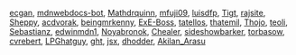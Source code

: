 [ecgan](/en-US/profiles/ecgan),
[mdnwebdocs-bot](/en-US/profiles/mdnwebdocs-bot),
[Mathdrquinn](/en-US/profiles/Mathdrquinn),
[mfuji09](/en-US/profiles/mfuji09), [luisdfp](/en-US/profiles/luisdfp),
[Tigt](/en-US/profiles/Tigt), [rajsite](/en-US/profiles/rajsite),
[Sheppy](/en-US/profiles/Sheppy), [acdvorak](/en-US/profiles/acdvorak),
[beingmrkenny](/en-US/profiles/beingmrkenny),
[ExE-Boss](/en-US/profiles/ExE-Boss),
[tatellos](/en-US/profiles/tatellos),
[thatemil](/en-US/profiles/thatemil), [Thojo](/en-US/profiles/Thojo),
[teoli](/en-US/profiles/teoli),
[Sebastianz](/en-US/profiles/Sebastianz),
[edwinmdn1](/en-US/profiles/edwinmdn1),
[Noyabronok](/en-US/profiles/Noyabronok),
[Chealer](/en-US/profiles/Chealer),
[sideshowbarker](/en-US/profiles/sideshowbarker),
[torbasow](/en-US/profiles/torbasow),
[cvrebert](/en-US/profiles/cvrebert),
[LPGhatguy](/en-US/profiles/LPGhatguy), [ght](/en-US/profiles/ght),
[jsx](/en-US/profiles/jsx), [dhodder](/en-US/profiles/dhodder),
[Akilan\_Arasu](/en-US/profiles/Akilan_Arasu)
